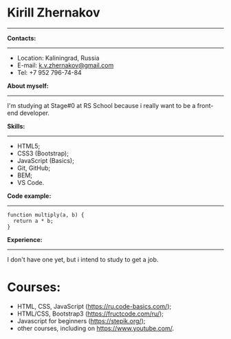 # Kirill Zhernakov
****


**Contacts:**
****
* Location: Kaliningrad, Russia
* E-mail: k.v.zhernakov@gmail.com
* Tel: +7 952 796-74-84


**About myself:**
****
I'm studying at Stage#0 at RS School because i really want to be a front-end developer.


**Skills:**
****
- HTML5;
- CSS3 (Bootstrap);
- JavaScript (Basics);
- Git, GitHub;
- BEM;
- VS Code.


**Code example:**
****
```
function multiply(a, b) {
  return a * b;
}
```


**Experience:**
****
I don't have one yet, but i intend to study to get a job.


**Courses:**
====
+ HTML, CSS, JavaScript (https://ru.code-basics.com/);
+ HTML/CSS, Bootstrap3 (https://fructcode.com/ru/);
+ Javascript for beginners (https://stepik.org/);
+ other courses, including on https://www.youtube.com/.

